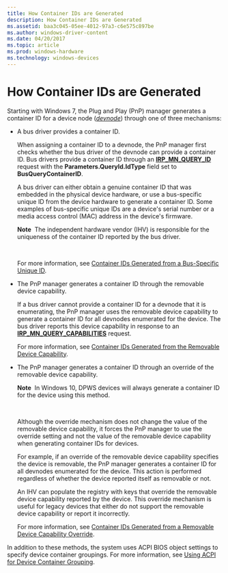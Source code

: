 ```yaml
---
title: How Container IDs are Generated
description: How Container IDs are Generated
ms.assetid: baa3c045-05ee-4012-97a3-c6e575c897be
ms.author: windows-driver-content
ms.date: 04/20/2017
ms.topic: article
ms.prod: windows-hardware
ms.technology: windows-devices
---
```


# How Container IDs are Generated


Starting with Windows 7, the Plug and Play (PnP) manager generates a container ID for a device node ([*devnode*](https://msdn.microsoft.com/library/windows/hardware/ff556277#wdkgloss-devnode)) through one of three mechanisms:

-   A bus driver provides a container ID.

    When assigning a container ID to a devnode, the PnP manager first checks whether the bus driver of the devnode can provide a container ID. Bus drivers provide a container ID through an [**IRP\_MN\_QUERY\_ID**](https://msdn.microsoft.com/library/windows/hardware/ff551679) request with the **Parameters.QueryId.IdType** field set to **BusQueryContainerID**.

    A bus driver can either obtain a genuine container ID that was embedded in the physical device hardware, or use a bus-specific unique ID from the device hardware to generate a container ID. Some examples of bus-specific unique IDs are a device's serial number or a media access control (MAC) address in the device's firmware.

    **Note**  The independent hardware vendor (IHV) is responsible for the uniqueness of the container ID reported by the bus driver.

     

    For more information, see [Container IDs Generated from a Bus-Specific Unique ID](container-ids-generated-from-a-bus-specific-unique-id.md).

-   The PnP manager generates a container ID through the removable device capability.

    If a bus driver cannot provide a container ID for a devnode that it is enumerating, the PnP manager uses the removable device capability to generate a container ID for all devnodes enumerated for the device. The bus driver reports this device capability in response to an [**IRP\_MN\_QUERY\_CAPABILITIES**](https://msdn.microsoft.com/library/windows/hardware/ff551664) request.

    For more information, see [Container IDs Generated from the Removable Device Capability](container-ids-generated-from-the-removable-device-capability.md).

-   The PnP manager generates a container ID through an override of the removable device capability.

    **Note**  In Windows 10, DPWS devices will always generate a container ID for the device using this method.

     

    Although the override mechanism does not change the value of the removable device capability, it forces the PnP manager to use the override setting and not the value of the removable device capability when generating container IDs for devices.

    For example, if an override of the removable device capability specifies the device is removable, the PnP manager generates a container ID for all devnodes enumerated for the device. This action is performed regardless of whether the device reported itself as removable or not.

    An IHV can populate the registry with keys that override the removable device capability reported by the device. This override mechanism is useful for legacy devices that either do not support the removable device capability or report it incorrectly.

    For more information, see [Container IDs Generated from a Removable Device Capability Override](container-ids-generated-from-a-removable-device-capability-override.md).

In addition to these methods, the system uses ACPI BIOS object settings to specify device container groupings. For more information, see [Using ACPI for Device Container Grouping](using-acpi-for-device-container-grouping.md).

 

 





